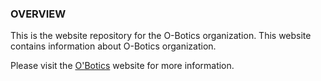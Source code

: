 ### OVERVIEW
This is the website repository for the O-Botics organization.
This website contains information about O-Botics organization.

Please visit the [O'Botics](http://o-botics.org) website for more information.
